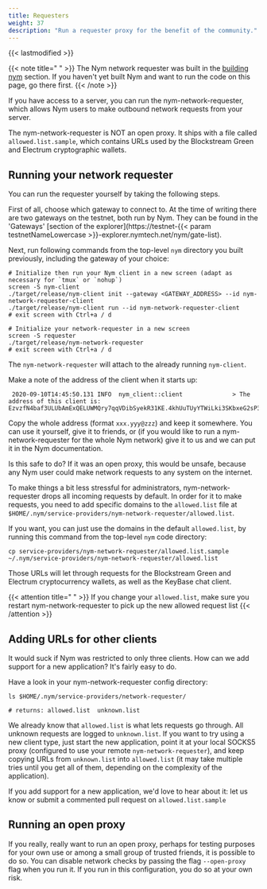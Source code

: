 ```yaml
---
title: Requesters
weight: 37
description: "Run a requester proxy for the benefit of the community."
---
```

{{< lastmodified >}}

{{< note title=" " >}}
The Nym network requester was built in the [building nym](/docs/run-nym-nodes/build-nym/) section. If you haven't yet built Nym and want to run the code on this page, go there first.
{{< /note >}}

If you have access to a server, you can run the nym-network-requester, which allows Nym users to make outbound network requests from your server.

The nym-network-requester is NOT an open proxy. It ships with a file called `allowed.list.sample`, which contains URLs used by the Blockstream Green and Electrum cryptographic wallets.

## Running your network requester

You can run the requester yourself by taking the following steps.

First of all, choose which gateway to connect to. At the time of writing there are two gateways on the testnet, both run by Nym. They can be found in the 'Gateways' [section of the explorer](https://testnet-{{< param testnetNameLowercase >}}-explorer.nymtech.net/nym/gate-list).

Next, run following commands from the top-level `nym` directory you built previously, including the gateway of your choice:

```shell
# Initialize then run your Nym client in a new screen (adapt as necessary for `tmux` or `nohup`)
screen -S nym-client
./target/release/nym-client init --gateway <GATEWAY_ADDRESS> --id nym-network-requester-client
./target/release/nym-client run --id nym-network-requester-client
# exit screen with Ctrl+a / d

# Initialize your network-requester in a new screen
screen -S requester
./target/release/nym-network-requester
# exit screen with Ctrl+a / d
```

The `nym-network-requester` will attach to the already running `nym-client`.

Make a note of the address of the client when it starts up:

```shell
 2020-09-10T14:45:50.131 INFO  nym_client::client              > The address of this client is: EzvzfN4baf3ULUbAmExQELUWMQry7qqVDibSyekR31KE.4khUuTUyYTWiLki3SKbxeG2sP3mwgn9ykBhvtyaLfMdN@DiYR9o8KgeQ81woKPYVAu4LNaAEg8SWkiufDCahNnPov
```

Copy the whole address (format `xxx.yyy@zzz`) and keep it somewhere. You can use it yourself, give it to friends, or (if you would like to run a nym-network-requester for the whole Nym network) give it to us and we can put it in the Nym documentation.

Is this safe to do? If it was an open proxy, this would be unsafe, because any Nym user could make network requests to any system on the internet.

To make things a bit less stressful for administrators, nym-network-requester drops all incoming requests by default. In order for it to make requests, you need to add specific domains to the `allowed.list` file at `$HOME/.nym/service-providers/nym-network-requester/allowed.list`.

If you want, you can just use the domains in the default `allowed.list`, by running this command from the top-level `nym` code directory:

`cp service-providers/nym-network-requester/allowed.list.sample ~/.nym/service-providers/nym-network-requester/allowed.list`

Those URLs will let through requests for the Blockstream Green and Electrum cryptocurrency wallets, as well as the KeyBase chat client.

  {{< attention title=" " >}}
  If you change your `allowed.list`, make sure you restart nym-network-requester to pick up the new allowed request list
  {{< /attention >}}

## Adding URLs for other clients

It would suck if Nym was restricted to only three clients. How can we add support for a new application? It's fairly easy to do.

Have a look in your nym-network-requester config directory:

```shell
ls $HOME/.nym/service-providers/network-requester/

# returns: allowed.list  unknown.list
```

We already know that `allowed.list` is what lets requests go through. All unknown requests are logged to `unknown.list`. If you want to try using a new client type, just start the new application, point it at your local SOCKS5 proxy (configured to use your remote `nym-network-requester`), and keep copying URLs from `unknown.list` into `allowed.list` (it may take multiple tries until you get all of them, depending on the complexity of the application).

If you add support for a new application, we'd love to hear about it: let us know or submit a commented pull request on `allowed.list.sample`

## Running an open proxy

If you really, really want to run an open proxy, perhaps for testing purposes for your own use or among a small group of trusted friends, it is possible to do so. You can disable network checks by passing the flag `--open-proxy` flag when you run it. If you run in this configuration, you do so at your own risk.
